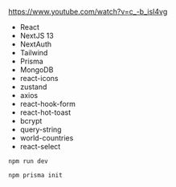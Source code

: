https://www.youtube.com/watch?v=c_-b_isI4vg

<!-- <img src="image.png" alt="nextjs" width="400"> -->

- React
- NextJS 13
- NextAuth
- Tailwind
- Prisma
- MongoDB
- react-icons
- zustand
- axios
- react-hook-form
- react-hot-toast
- bcrypt
- query-string
- world-countries
- react-select

```
npm run dev
```

```
npm prisma init
```
